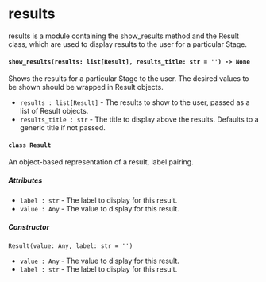# results
results is a module containing the show_results method and the Result class, which are used to display results to the user for a particular Stage.

#### `show_results(results: list[Result], results_title: str = '') -> None`

Shows the results for a particular Stage to the user. The desired values to be shown should be wrapped in Result objects.

- `results : list[Result]` - The results to show to the user, passed as a list of Result objects.
- `results_title : str` - The title to display above the results. Defaults to a generic title if not passed.

#### `class Result`
An object-based representation of a result, label pairing.
##### Attributes
- `label : str` - The label to display for this result.
- `value : Any` - The value to display for this result.
##### Constructor
`Result(value: Any, label: str = '')`
- `value : Any` - The value to display for this result.
- `label : str` - The label to display for this result.
